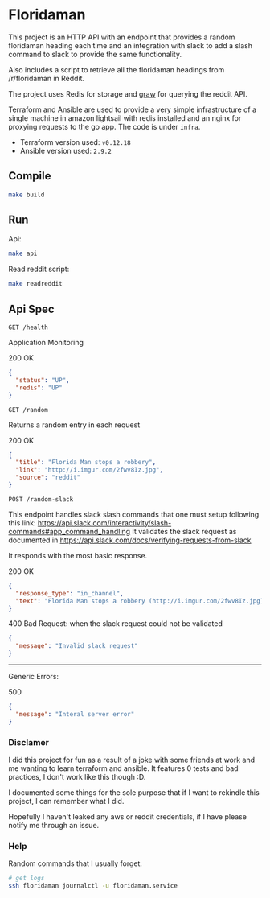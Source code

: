 # Floridaman

This project is an HTTP API with an endpoint that provides a random floridaman heading each time and an integration with slack to add a slash command to slack to provide the same functionality.

Also includes a script to retrieve all the floridaman headings from /r/floridaman in Reddit.

The project uses Redis for storage and [graw](https://github.com/turnage/graw) for querying the reddit API.

Terraform and Ansible are used to provide a very simple infrastructure of a single machine in amazon lightsail with redis installed and an nginx for proxying requests to the go app. The code is under `infra`.

* Terraform version used: `v0.12.18`
* Ansible version used: `2.9.2`

## Compile

```bash
make build
```

## Run

Api:
```bash
make api
```

Read reddit script:

```bash
make readreddit
```

## Api Spec

`GET /health`

Application Monitoring

200 OK
```json
{
  "status": "UP",
  "redis": "UP"
}
```

`GET /random`

Returns a random entry in each request

200 OK
```json
{
  "title": "Florida Man stops a robbery",
  "link": "http://i.imgur.com/2fwv8Iz.jpg",
  "source": "reddit"
}
```

`POST /random-slack`

This endpoint handles slack slash commands that one must setup following this link: https://api.slack.com/interactivity/slash-commands#app_command_handling
It validates the slack request as documented in https://api.slack.com/docs/verifying-requests-from-slack

It responds with the most basic response.

200 OK
```json
{
  "response_type": "in_channel",
  "text": "Florida Man stops a robbery (http://i.imgur.com/2fwv8Iz.jpg)"
}
```

400 Bad Request:
when the slack request could not be validated
```json
{
  "message": "Invalid slack request"
}
```

---

Generic Errors:

500
```json
{
  "message": "Interal server error"
}
```

### Disclamer
I did this project for fun as a result of a joke with some friends at work and me wanting to learn terraform and ansible. It features 0 tests and bad practices, I don't work like this though :D.

I documented some things for the sole purpose that if I want to rekindle this project, I can remember what I did.

Hopefully I haven't leaked any aws or reddit credentials, if I have please notify me through an issue. 
 
### Help
Random commands that I usually forget.
```bash
# get logs
ssh floridaman journalctl -u floridaman.service
```